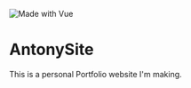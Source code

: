 ![Made with Vue](https://img.shields.io/static/v1?label=Made%20with&message=Vue&color=brightgreen&style=for-the-badge)

# AntonySite

This is a personal Portfolio website I'm making.
